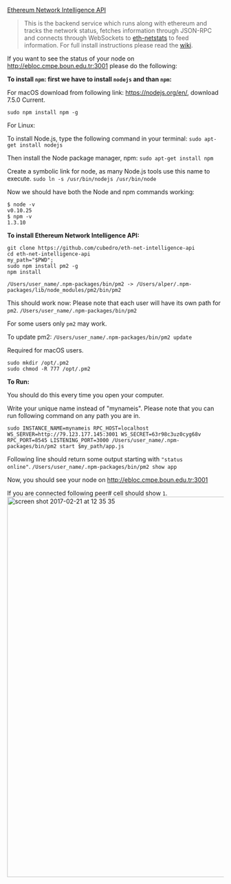 [Ethereum Network Intelligence API](https://github.com/cubedro/eth-net-intelligence-api)

> This is the backend service which runs along with ethereum and tracks the network status, fetches information through JSON-RPC and connects through WebSockets to [eth-netstats](https://github.com/cubedro/eth-netstats) to feed information. For full install instructions please read the [wiki](https://github.com/ethereum/wiki/wiki/Network-Status).

If you want to see the status of your node on http://ebloc.cmpe.boun.edu.tr:3001 please do the following:

**To install `npm`: first we have to install `nodejs` and than `npm`:**

For macOS download from following link: https://nodejs.org/en/, download 7.5.0 Current.

`sudo npm install npm -g`

For Linux:

To install Node.js, type the following command in your terminal: `sudo apt-get install nodejs`

Then install the Node package manager, npm: `sudo apt-get install npm`

Create a symbolic link for node, as many Node.js tools use this name to execute.
`sudo ln -s /usr/bin/nodejs /usr/bin/node`

Now we should have both the Node and npm commands working:

```
$ node -v
v0.10.25
$ npm -v
1.3.10
```
**To install Ethereum Network Intelligence API:**

```
git clone https://github.com/cubedro/eth-net-intelligence-api
cd eth-net-intelligence-api
my_path="$PWD";
sudo npm install pm2 -g
npm install
```
`/Users/user_name/.npm-packages/bin/pm2 -> /Users/alper/.npm-packages/lib/node_modules/pm2/bin/pm2`

This should work now: Please note that each user will have its own path for `pm2`.
` /Users/user_name/.npm-packages/bin/pm2 `

For some users only `pm2` may work.

To update pm2:
`/Users/user_name/.npm-packages/bin/pm2 update`

Required for macOS users.
```
sudo mkdir /opt/.pm2
sudo chmod -R 777 /opt/.pm2
```

**To Run:**

You should do this every time you open your computer.

Write your unique name instead of "mynameis". Please note that you can run following command on any path you are in.

```
sudo INSTANCE_NAME=mynameis RPC_HOST=localhost WS_SERVER=http://79.123.177.145:3001 WS_SECRET=63r98c3uz0cyg68v RPC_PORT=8545 LISTENING_PORT=3000 /Users/user_name/.npm-packages/bin/pm2 start $my_path/app.js
```
Following line should return some output starting with `"status            online"`.
`/Users/user_name/.npm-packages/bin/pm2 show app`

Now, you should see your node on http://ebloc.cmpe.boun.edu.tr:3001

If you are connected following peer# cell should show `1`.
<img width="884" alt="screen shot 2017-02-21 at 12 35 35" src="https://cloud.githubusercontent.com/assets/18537398/23159009/e117c500-f829-11e6-9eb9-70870da9c65f.png">
